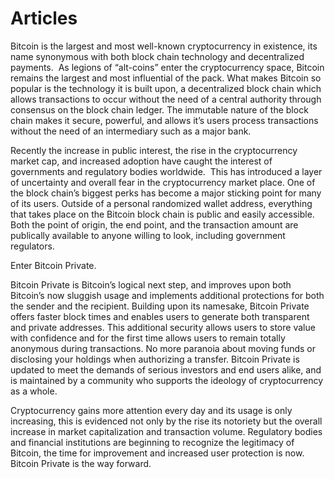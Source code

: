 # Articles


Bitcoin is the largest and most well-known cryptocurrency in
existence, its name synonymous with both block chain technology and
decentralized payments.  As legions of “alt-coins”
enter the cryptocurrency space, Bitcoin remains the largest and most
influential of the pack. What makes Bitcoin so popular is the technology it is
built upon, a decentralized block chain which allows transactions to occur
without the need of a central authority through consensus on the block chain
ledger. The immutable nature of the block chain makes it secure, powerful, and
allows it’s users process transactions without the need of an intermediary such
as a major bank. 

Recently the increase in public interest, the rise in the
cryptocurrency market cap, and increased adoption have caught the interest of
governments and regulatory bodies worldwide.  This has introduced a layer of uncertainty and
overall fear in the cryptocurrency market place. One of the block chain’s
biggest perks has become a major sticking point for many of its users. Outside
of a personal randomized wallet address, everything that takes place on the
Bitcoin block chain is public and easily accessible. Both the point of origin,
the end point, and the transaction amount are publically available to anyone
willing to look, including government regulators. 

Enter Bitcoin Private.

Bitcoin Private is Bitcoin’s logical next step, and improves
upon both Bitcoin’s now sluggish usage and implements additional protections
for both the sender and the recipient. Building upon its namesake, Bitcoin
Private offers faster block times and enables users to generate both
transparent and private addresses. This additional security allows users to
store value with confidence and for the first time allows users to remain
totally anonymous during transactions. No more paranoia about moving funds or disclosing
your holdings when authorizing a transfer. Bitcoin Private is updated to meet
the demands of serious investors and end users alike, and is maintained by a
community who supports the ideology of cryptocurrency as a whole. 

Cryptocurrency gains more attention every day and its usage
is only increasing, this is evidenced not only by the rise its notoriety but
the overall increase in market capitalization and transaction volume. Regulatory
bodies and financial institutions are beginning to recognize the legitimacy of
Bitcoin, the time for improvement and increased user protection is now. Bitcoin
Private is the way forward. 

